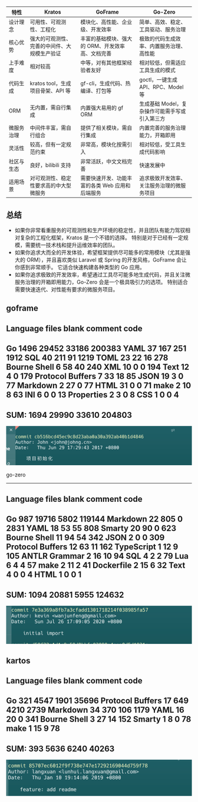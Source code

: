 | 特性 | Kratos | GoFrame | Go-Zero |
|------|---------|----------|----------|
| 设计理念 | 可用性、可观测性、工程化 | 模块化、高性能、企业级、开发效率 | 简单、高效、稳定、工具驱动、服务治理 |
| 核心优势 | 强大的可观测性、完善的中间件、大规模生产验证 | 丰富的基础模块、强大的 ORM、开发效率高、文档完善 | 极致的代码生成效率、内置服务治理、高性能 |
| 上手难度 | 相对较高 | 中等，对有其他框架经验者友好 | 相对较低，但需适应工具生成的模式 |
| 代码生成 | kratos tool，生成项目骨架、API 等 | gf-cli，生成代码、热编译、打包等 | goctl，一键生成 API、RPC、Model 等 |
| ORM | 无内置，需自行集成 | 内置强大易用的 gf ORM | 生成基础 Model，复杂操作可能需手写或引入第三方 |
| 微服务治理 | 中间件丰富，需自行组合 | 提供了相关模块，需自行集成 | 内置完善的服务治理能力，开箱即用 |
| 灵活性 | 较高，但有一定规范约束 | 非常高，模块化按需引入 | 相对较低，受工具生成代码影响 |
| 社区与生态 | 良好，bilibili 支持 | 非常活跃，中文文档完善 | 快速发展中 |
| 适用场景 | 对可观测性、稳定性要求高的中大型微服务 | 需要快速开发、功能丰富的各类 Web 应用和后端服务 | 追求极致开发效率、关注服务治理的微服务项目 |

## 总结
- 如果你非常看重服务的可观测性和生产环境的稳定性，并且团队有能力驾驭相对复杂的工程化框架，Kratos 是一个不错的选择。 特别是对于已经有一定规模，需要统一技术栈和提升运维效率的团队。
- 如果你追求大而全的开发体验，希望框架提供尽可能多的常用模块（尤其是强大的 ORM），并且喜欢类似 Laravel 或 Spring 的开发风格，GoFrame 会让你感到非常顺手。 它适合快速构建各种类型的 Go 应用。
- 如果你追求极致的开发效率，希望通过工具尽可能多地生成代码，并且关注微服务治理的开箱即用能力，Go-Zero 会是一个极具吸引力的选项。 特别适合需要快速迭代、对性能有要求的微服务项目。

goframe 
-------------------------------------------------------------------------------
Language                     files          blank        comment           code
-------------------------------------------------------------------------------
Go                            1496          29452          33186         200383
YAML                            37            167            251           1912
SQL                             40            211             91           1219
TOML                            23             22             16            278
Bourne Shell                     6             58             40            240
XML                             10              0              0            194
Text                            12              4              0            179
Protocol Buffers                 7             33             18             85
JSON                            19              3              0             77
Markdown                         2             27              0             77
HTML                            31              0              0             71
make                             2             10              8             63
INI                              6              0              0             13
Properties                       2              3              0              8
CSS                              1              0              0              4
-------------------------------------------------------------------------------
SUM:                          1694          29990          33610         204803
-------------------------------------------------------------------------------
![](20250515121534.png)

go-zero 

-------------------------------------------------------------------------------
Language                     files          blank        comment           code
-------------------------------------------------------------------------------
Go                             987          19716           5802         119144
Markdown                        22            805              0           2831
YAML                            18             53             55            808
Smarty                          20             90              0            623
Bourne Shell                    11             94             54            342
JSON                             2              0              0            309
Protocol Buffers                12             63             11            162
TypeScript                       1             12              9            105
ANTLR Grammar                    2             16             10             94
SQL                              4              2              2             79
Lua                              6              4              4             57
make                             2             11              2             41
Dockerfile                       2             15              6             32
Text                             4              0              0              4
HTML                             1              0              0              1
-------------------------------------------------------------------------------
SUM:                          1094          20881           5955         124632
-------------------------------------------------------------------------------

![](20250515121456.png)

kartos 
-------------------------------------------------------------------------------
Language                     files          blank        comment           code
-------------------------------------------------------------------------------
Go                             321           4547           1901          35696
Protocol Buffers                17            649           4210           2739
Markdown                        34            370            106           1179
YAML                            16             20              0            341
Bourne Shell                     3             27             14            152
Smarty                           1              8              0             78
make                             1             15              9             78
-------------------------------------------------------------------------------
SUM:                           393           5636           6240          40263
-------------------------------------------------------------------------------


![](20250515121413.png)